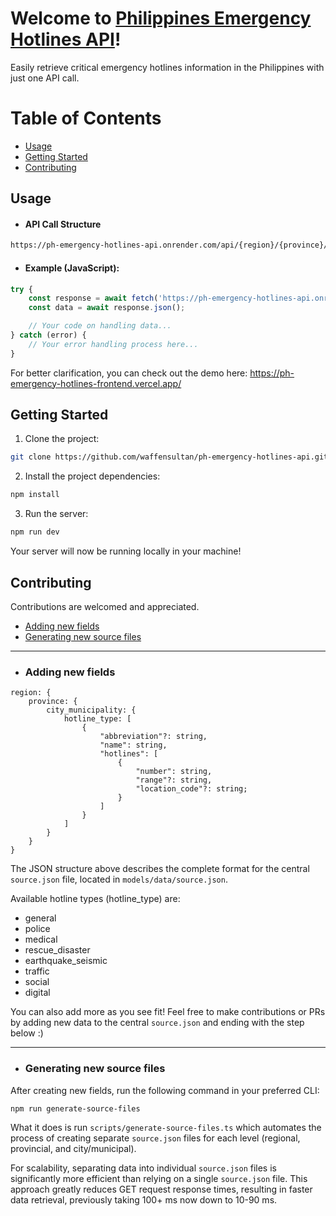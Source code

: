 # Welcome to [Philippines Emergency Hotlines API](https://github.com/waffensultan/philipppines-emergency-hotlines-api)!

Easily retrieve critical emergency hotlines information in the Philippines with just one API call.

# Table of Contents
- [Usage](#usage)
- [Getting Started](#getting-started)
- [Contributing](#contributing)

## Usage
* #### API Call Structure
```bash
https://ph-emergency-hotlines-api.onrender.com/api/{region}/{province}/{city_or_municipality}?hotline={hotline_type}
```
* #### Example (JavaScript):
```javascript
try {
    const response = await fetch('https://ph-emergency-hotlines-api.onrender.com/api/calabarzon/cavite/alfonso?hotline=police')
    const data = await response.json();

    // Your code on handling data...
} catch (error) {
    // Your error handling process here...
}
```
For better clarification, you can check out the demo here: https://ph-emergency-hotlines-frontend.vercel.app/

## Getting Started

1. Clone the project:
```bash
git clone https://github.com/waffensultan/ph-emergency-hotlines-api.git
```

2. Install the project dependencies:
```bash
npm install
```

3. Run the server:
```bash
npm run dev
```

Your server will now be running locally in your machine!

## Contributing
Contributions are welcomed and appreciated. 

- [Adding new fields](#adding-new-fields)
- [Generating new source files](#generating-new-source-files)

---

- ### Adding new fields
```
region: {
    province: {
        city_municipality: {
            hotline_type: [
                {
                    "abbreviation"?: string,
                    "name": string,
                    "hotlines": [
                        {
                            "number": string,
                            "range"?: string,
                            "location_code"?: string;
                        }
                    ]
                }
            ]
        }
    }
}
```

The JSON structure above describes the complete format for the central `source.json` file, located in `models/data/source.json`.

Available hotline types (hotline_type) are:
- general
- police
- medical
- rescue_disaster
- earthquake_seismic
- traffic
- social
- digital

You can also add more as you see fit! Feel free to make contributions or PRs by adding new data to the central `source.json` and ending with the step below :)

---

- ### Generating new source files
After creating new fields, run the following command in your preferred CLI:
```bash
npm run generate-source-files
```
What it does is run `scripts/generate-source-files.ts` which automates the process of creating separate `source.json` files for each level (regional, provincial, and city/municipal).

For scalability, separating data into individual `source.json` files is significantly more efficient than relying on a single `source.json` file. This approach greatly reduces GET request response times, resulting in faster data retrieval, previously taking 100+ ms now down to 10-90 ms.
